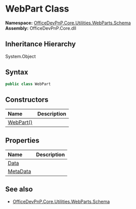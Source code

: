 # WebPart Class
  

**Namespace:** [OfficeDevPnP.Core.Utilities.WebParts.Schema](OfficeDevPnP.Core.Utilities.WebParts.Schema.md)  
**Assembly:** OfficeDevPnP.Core.dll  
## Inheritance Hierarchy
System.Object  
## Syntax
```C#
public class WebPart
```
## Constructors
|**Name**|**Description**|
|:-----|:-----|
| [WebPart()](OfficeDevPnP.Core.Utilities.WebParts.Schema.WebPart.ctor1.md) |  
## Properties
|**Name**|**Description**|
|:-----|:-----|
| [Data](OfficeDevPnP.Core.Utilities.WebParts.Schema.WebPart.Data.md) | 
| [MetaData](OfficeDevPnP.Core.Utilities.WebParts.Schema.WebPart.MetaData.md) | 
## See also
- [OfficeDevPnP.Core.Utilities.WebParts.Schema](OfficeDevPnP.Core.Utilities.WebParts.Schema.md)
